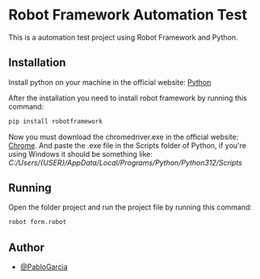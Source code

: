 
# Robot Framework Automation Test

This is a automation test project using Robot Framework and Python.


## Installation

Install python on your machine in the official website: [Python](https://www.python.org/downloads/)

After the installation you need to install robot framework by running this command:

```bash
pip install robotframework
```

Now you must download the chromedriver.exe in the official website: [Chrome](https://chromedriver.chromium.org/downloads). And  paste the .exe file in the Scripts folder of Python, if you're using Windows it should be something like: _C:/Users/{USER}/AppData/Local/Programs/Python/Python312/Scripts_
## Running

Open the folder project and run the project file by running this command:

```bash
robot form.robot
```


## Author

- [@PabloGarcia](https://github.com/PabloGarciaQATesting)

